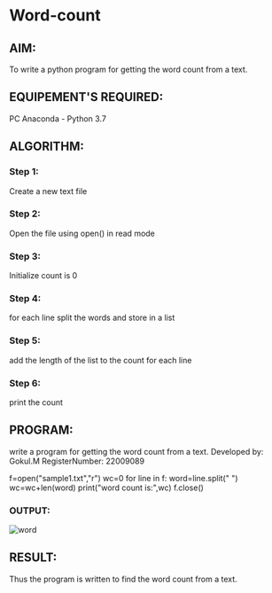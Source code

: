 # Word-count
## AIM:
To write a python program for getting the word count from a text.
## EQUIPEMENT'S REQUIRED: 
PC
Anaconda - Python 3.7
## ALGORITHM: 
### Step 1:
Create a new text file
### Step 2: 
 Open the file using open() in read mode
### Step 3: 
Initialize count is 0
### Step 4:  
for each line split the words and store in a list
### Step 5: 
add the length of the list to the count for each line
### Step 6: 
print the count
## PROGRAM:
write a program for getting the word count from a text.
Developed by: Gokul.M
RegisterNumber: 22009089

f=open("sample1.txt","r")
wc=0
for line in f:
    word=line.split(" ")
    wc=wc+len(word)
print("word count is:",wc)
f.close()

### OUTPUT:
![word](https://user-images.githubusercontent.com/121165996/214890662-f93e04ff-0c45-47a5-abac-ceb7f07d75c0.png)




## RESULT:
Thus the program is written to find the word count from a text.
